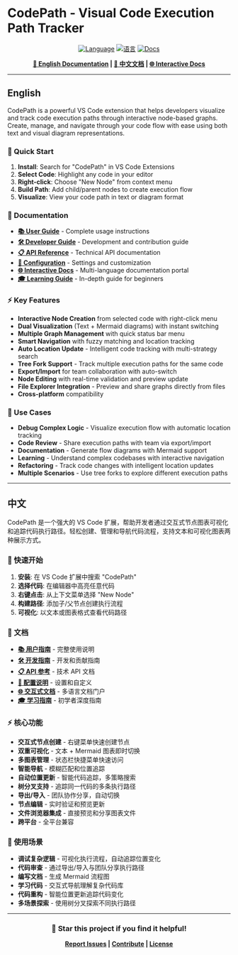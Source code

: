 # CodePath - Visual Code Execution Path Tracker

<div align="center">

[![Language](https://img.shields.io/badge/Language-English-blue)](#english)
[![语言](https://img.shields.io/badge/语言-中文-red)](#中文)
[![Docs](https://img.shields.io/badge/Docs-Multi--Language-green)](docs/index.html)

**[📖 English Documentation](#english) | [📖 中文文档](#中文) | [🌐 Interactive Docs](docs/index.html)**

---

</div>

## English

CodePath is a powerful VS Code extension that helps developers visualize and track code execution paths through interactive node-based graphs. Create, manage, and navigate through your code flow with ease using both text and visual diagram representations.

### 🚀 Quick Start

1. **Install**: Search for "CodePath" in VS Code Extensions
2. **Select Code**: Highlight any code in your editor
3. **Right-click**: Choose "New Node" from context menu
4. **Build Path**: Add child/parent nodes to create execution flow
5. **Visualize**: View your code path in text or diagram format

### 📖 Documentation

- **[📚 User Guide](docs/README-EN.md)** - Complete usage instructions
- **[🛠️ Developer Guide](docs/CONTRIBUTING-EN.md)** - Development and contribution guide
- **[📋 API Reference](docs/API-EN.md)** - Technical API documentation
- **[🔧 Configuration](docs/CONFIGURATION-EN.md)** - Settings and customization
- **[🌐 Interactive Docs](docs/index.html)** - Multi-language documentation portal
- **[🎓 Learning Guide](docs/LEARNING-GUIDE-EN.md)** - In-depth guide for beginners

### ⚡ Key Features

- **Interactive Node Creation** from selected code with right-click menu
- **Dual Visualization** (Text + Mermaid diagrams) with instant switching
- **Multiple Graph Management** with quick status bar menu
- **Smart Navigation** with fuzzy matching and location tracking
- **Auto Location Update** - Intelligent code tracking with multi-strategy search
- **Tree Fork Support** - Track multiple execution paths for the same code
- **Export/Import** for team collaboration with auto-switch
- **Node Editing** with real-time validation and preview update
- **File Explorer Integration** - Preview and share graphs directly from files
- **Cross-platform** compatibility

### 🎯 Use Cases

- **Debug Complex Logic** - Visualize execution flow with automatic location tracking
- **Code Review** - Share execution paths with team via export/import
- **Documentation** - Generate flow diagrams with Mermaid support
- **Learning** - Understand complex codebases with interactive navigation
- **Refactoring** - Track code changes with intelligent location updates
- **Multiple Scenarios** - Use tree forks to explore different execution paths

---

## 中文

CodePath 是一个强大的 VS Code 扩展，帮助开发者通过交互式节点图表可视化和追踪代码执行路径。轻松创建、管理和导航代码流程，支持文本和可视化图表两种展示方式。

### 🚀 快速开始

1. **安装**: 在 VS Code 扩展中搜索 "CodePath"
2. **选择代码**: 在编辑器中高亮任意代码
3. **右键点击**: 从上下文菜单选择 "New Node"
4. **构建路径**: 添加子/父节点创建执行流程
5. **可视化**: 以文本或图表格式查看代码路径

### 📖 文档

- **[📚 用户指南](docs/README-ZH.md)** - 完整使用说明
- **[🛠️ 开发指南](docs/CONTRIBUTING-ZH.md)** - 开发和贡献指南
- **[📋 API 参考](docs/API-ZH.md)** - 技术 API 文档
- **[🔧 配置说明](docs/CONFIGURATION-ZH.md)** - 设置和自定义
- **[🌐 交互式文档](docs/index.html)** - 多语言文档门户
- **[🎓 学习指南](docs/LEARNING-GUIDE.md)** - 初学者深度指南

### ⚡ 核心功能

- **交互式节点创建** - 右键菜单快速创建节点
- **双重可视化** - 文本 + Mermaid 图表即时切换
- **多图表管理** - 状态栏快捷菜单快速访问
- **智能导航** - 模糊匹配和位置追踪
- **自动位置更新** - 智能代码追踪，多策略搜索
- **树分叉支持** - 追踪同一代码的多条执行路径
- **导出/导入** - 团队协作分享，自动切换
- **节点编辑** - 实时验证和预览更新
- **文件浏览器集成** - 直接预览和分享图表文件
- **跨平台** - 全平台兼容

### 🎯 使用场景

- **调试复杂逻辑** - 可视化执行流程，自动追踪位置变化
- **代码审查** - 通过导出/导入与团队分享执行路径
- **编写文档** - 生成 Mermaid 流程图
- **学习代码** - 交互式导航理解复杂代码库
- **代码重构** - 智能位置更新追踪代码变化
- **多场景探索** - 使用树分叉探索不同执行路径

---

<div align="center">

### 🌟 Star this project if you find it helpful!

**[Report Issues](https://github.com/your-org/codepath-extension/issues) | [Contribute](CONTRIBUTING.md) | [License](LICENSE)**

</div>